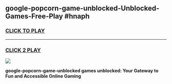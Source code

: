 
## google-popcorn-game-unblocked-Unblocked-Games-Free-Play #hnaph
<h3>
<a href="https://us.freeplayer.one?title=google-popcorn-game-unblocked&ref=9M">CLICK TO PLAY</a></h3>
<hr>

<h3>
<a href="https://us.freeplayer.one?title=google-popcorn-game-unblocked&ref=9M">CLICK 2 PLAY</a>
  
</h3>

<a href="https://us.freeplayer.one?title=google-popcorn-game-unblocked&ref=9M"><img src="https://clearcache.store/games.png"></a>


**google-popcorn-game-unblocked games unblocked: Your Gateway to Fun and Accessible Online Gaming**
